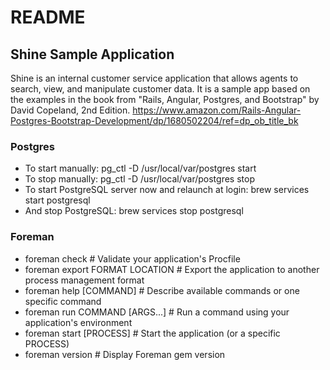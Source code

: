 # README

## Shine Sample Application ##
Shine is an internal customer service application that allows agents to search, view, and manipulate customer data.
It is a sample app based on the examples in the book from "Rails, Angular, Postgres, and Bootstrap" by David Copeland, 2nd Edition.
https://www.amazon.com/Rails-Angular-Postgres-Bootstrap-Development/dp/1680502204/ref=dp_ob_title_bk

### Postgres ###
* To start manually:
pg_ctl -D /usr/local/var/postgres start
* To stop manually:
pg_ctl -D /usr/local/var/postgres stop
* To start PostgreSQL server now and relaunch at login:
brew services start postgresql
* And stop PostgreSQL:
brew services stop postgresql

### Foreman ###
* foreman check                   # Validate your application's Procfile
* foreman export FORMAT LOCATION  # Export the application to another process management format
* foreman help [COMMAND]          # Describe available commands or one specific command
* foreman run COMMAND [ARGS...]   # Run a command using your application's environment
* foreman start [PROCESS]         # Start the application (or a specific PROCESS)
* foreman version                 # Display Foreman gem version
